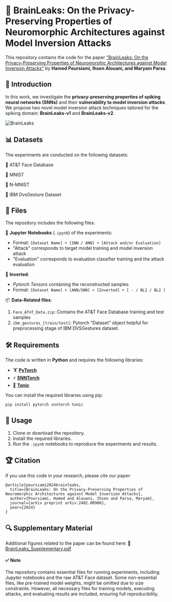 # 🧠 BrainLeaks: On the Privacy-Preserving Properties of Neuromorphic Architectures against Model Inversion Attacks

This repository contains the code for the paper ["BrainLeaks: On the Privacy-Preserving Properties of Neuromorphic Architectures against Model Inversion Attacks"](https://arxiv.org/abs/2402.00906) by **Hamed Poursiami, Ihsen Alouani, and Maryam Parsa**.

## 📖 Introduction

In this work, we investigate the **privacy-preserving properties of spiking neural networks (SNNs)** and their **vulnerability to model inversion attacks**. We propose two novel model inversion attack techniques tailored for the spiking domain: **BrainLeaks-v1** and **BrainLeaks-v2**.


![BrainLeaks](https://github.com/user-attachments/assets/b316db8d-8ee6-497d-895b-966747a435d1)

## 📊 Datasets

The experiments are conducted on the following datasets:

📌  AT&T Face Database

📌  MNIST

📌  N-MNIST

📌  IBM DvsGesture Dataset

## 📂 Files

The repository includes the following files:

📝 **Jupyter** **Notebooks** (`.ipynb`) of the experiments: 
  - Format: `[Dataset Name] + [SNN / ANN] + [Attack and/or Evaluation]`
  - "Attack" corresponds to target model training and model inversion attack 
  - "Evaluation" corresponds to evaluation classifier training and the attack evaluation

🔄 **Inverted**:
  - _Pytorch Tensors_ containing the reconstructed samples
  - Format: `[Dataset Name] + [ANN/SNN] + [Inverted] + [ - / BL1 / BL2 ]`
    
📦 **Data-Related files**: 
  1. `Face_ATnT_Data.zip`: Contains the AT&T Face Database training and test samples
  2. `ibm_gestures_[train/test]`: Pytorch "Dataset" object helpful for preprocessing stage of IBM DVSGestures dataset. 

## 🛠 Requirements

The code is written in **Python** and requires the following libraries:

- 🏋 **[PyTorch](https://pytorch.org/)**
- ⚡ **[SNNTorch](https://snntorch.readthedocs.io/en/latest/)**
- 🎯 **[Tonic](https://tonic.readthedocs.io/en/latest/)**



You can install the required libraries using pip:

```bash
pip install pytorch snntorch tonic 
```


## 🚀 Usage
1.	Clone or download the repository.
2.	Install the required libraries.
3.	Run the `.ipynb` notebooks to reproduce the experiments and results.

## 🏆 Citation
If you use this code in your research, please cite our paper:

```
@article{poursiami2024brainleaks,
  title={BrainLeaks: On the Privacy-Preserving Properties of Neuromorphic Architectures against Model Inversion Attacks},
  author={Poursiami, Hamed and Alouani, Ihsen and Parsa, Maryam},
  journal={arXiv preprint arXiv:2402.00906},
  year={2024}
}
```

## 🔍 Supplementary Material
Additional figures related to the paper can be found here: 
📄 [BrainLeaks_Supplementary.pdf](https://github.com/Hami-Siami/BrainLeaks/blob/main/BrainLeaks_Supplementary.pdf)

#### ✅ Note
The repository contains essential files for running experiments, including Jupyter notebooks and the raw AT&T Face dataset. Some non-essential files, like pre-trained model weights, might be omitted due to size constraints. However, all necessary files for training models, executing attacks, and evaluating results are included, ensuring full reproducibility.


